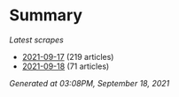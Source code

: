 # Summary
*Latest scrapes*
* [2021-09-17](https://github.com/nuuuwan/news_lk/blob/data/news_lk.2021-09-17.json) (219 articles)
* [2021-09-18](https://github.com/nuuuwan/news_lk/blob/data/news_lk.2021-09-18.json) (71 articles)

*Generated at 03:08PM, September 18, 2021*